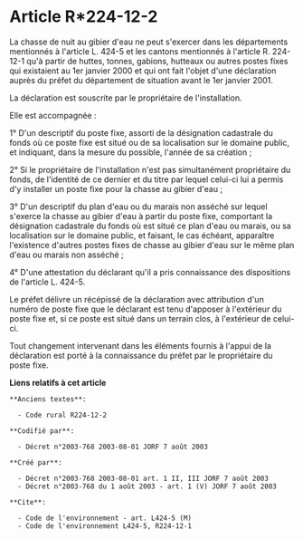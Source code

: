 # Article R*224-12-2

La chasse de nuit au gibier d'eau ne peut s'exercer dans les départements mentionnés à l'article L. 424-5 et les cantons
mentionnés à l'article R. 224-12-1 qu'à partir de huttes, tonnes, gabions, hutteaux ou autres postes fixes qui existaient au
1er janvier 2000 et qui ont fait l'objet d'une déclaration auprès du préfet du département de situation avant le 1er janvier
2001.

La déclaration est souscrite par le propriétaire de l'installation.

Elle est accompagnée :

1° D'un descriptif du poste fixe, assorti de la désignation cadastrale du fonds où ce poste fixe est situé ou de sa
localisation sur le domaine public, et indiquant, dans la mesure du possible, l'année de sa création ;

2° Si le propriétaire de l'installation n'est pas simultanément propriétaire du fonds, de l'identité de ce dernier et du
titre par lequel celui-ci lui a permis d'y installer un poste fixe pour la chasse au gibier d'eau ;

3° D'un descriptif du plan d'eau ou du marais non asséché sur lequel s'exerce la chasse au gibier d'eau à partir du poste
fixe, comportant la désignation cadastrale du fonds où est situé ce plan d'eau ou marais, ou sa localisation sur le domaine
public, et faisant, le cas échéant, apparaître l'existence d'autres postes fixes de chasse au gibier d'eau sur le même plan
d'eau ou marais non asséché ;

4° D'une attestation du déclarant qu'il a pris connaissance des dispositions de l'article L. 424-5.

Le préfet délivre un récépissé de la déclaration avec attribution d'un numéro de poste fixe que le déclarant est tenu
d'apposer à l'extérieur du poste fixe et, si ce poste est situé dans un terrain clos, à l'extérieur de celui-ci.

Tout changement intervenant dans les éléments fournis à l'appui de la déclaration est porté à la connaissance du préfet par
le propriétaire du poste fixe.

**Liens relatifs à cet article**

	**Anciens textes**:

	  - Code rural R224-12-2

	**Codifié par**:

	  - Décret n°2003-768 2003-08-01 JORF 7 août 2003

	**Créé par**:

	  - Décret n°2003-768 2003-08-01 art. 1 II, III JORF 7 août 2003
	  - Décret n°2003-768 du 1 août 2003 - art. 1 (V) JORF 7 août 2003

	**Cite**:

	  - Code de l'environnement - art. L424-5 (M)
	  - Code de l'environnement L424-5, R224-12-1
